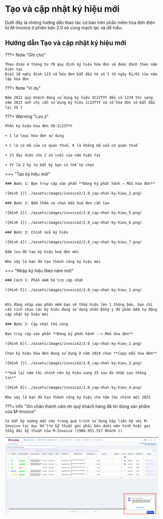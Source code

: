 # **Tạo và cập nhật ký hiệu mới**

Dưới đây là những hướng dẫn thao tác cơ bản trên phần mềm hóa đơn điện tử M-Invoice ở phiên bản 2.0 vô cùng mạch lạc và dễ hiểu.

## **Hướng dẫn Tạo và cập nhật ký hiệu mới**

???+ Note "Ghi chú"

    Theo điều 4 thông tư 78 quy định ký hiệu hóa đơn sẽ được đánh theo năm hiện tại
    Điều 10 nghị định 123 số hóa đơn bắt đầu từ số 1 từ ngày 01/01 của năm lập hóa đơn

???+ Note "Ví dụ"

    Năm 2022 quý khách đang sử dụng ký hiệu 1C22TYY đến số 1234 thì sang năm 2023 anh chị cần sử dụng ký hiệu 1C23TYY và số hóa đơn sẽ bắt đầu lại từ 1

???+ Warning "Lưu ý"

    Phần ký hiệu hóa đơn VD:1C23TYY

    + 1 là loại hóa đơn sử dụng

    + C là có mã của cơ quan thuế, K là không mã cửa cơ quan thuế

    + 23 đại diện cho 2 số cuối của năm hiện tại

    + YY là 2 ký tự bất kỳ bạn có thể tự chọn

=== "Tạo ký hiệu mới"

    ### Bước 1: Bạn truy cập vào phần **Đăng ký phát hành → Mẫu hóa đơn**

    ![Hình 1](../assets/images/invoice2/2.0_cap-nhat-ky-hieu_2.png)

    ### Bước 2: Bấm thêm và chọn mẫu hoá đơn cần tạo

    ![Hình 2](../assets/images/invoice2/2.0_cap-nhat-ky-hieu_5.png)

    ![Hình 3](../assets/images/invoice2/2.0_cap-nhat-ky-hieu_6.png)

    ### Bước 3: Chỉnh sửa ký hiệu

    ![Hình 4](../assets/images/invoice2/2.0_cap-nhat-ky-hieu_7.png)

    Bấm lưu để tạo ký hiệu hoá đơn mới

    Như vậy là bạn đã tạo thành công ký hiệu mới

=== "Nhập ký hiệu theo năm mới"

    ### Cách 1: Phần mềm hỗ trợ cập nhật

    ![Hình 5](../assets/images/invoice2/2.0_cap-nhat-ky-hieu_1.png)


    Khi đăng nhập vào phần mềm bạn sẽ thấy hiện lên 1 thông báo, bạn chỉ cần tích chọn các ký hiệu đang sử dụng nhấn Đồng ý để phần mềm tự động cập nhật ký hiệu mới

    ### Bước 2: Cập nhật thủ công

    Bạn truy cập vào phần **Đăng ký phát hành --> Mẫu hóa đơn**

    ![Hình 6](../assets/images/invoice2/2.0_cap-nhat-ky-hieu_2.png)

    Chọn ký hiệu hóa đơn đang sử dụng ở năm 2024 chọn **Copy mẫu hóa đơn**

    ![Hình 7](../assets/images/invoice2/2.0_cap-nhat-ky-hieu_3.png)

    **Sửa lại năm tài chính nên ký hiệu sang 25 sau đó nhấn Lưu thông tin**

    ![Hình 8](../assets/images/invoice2/2.0_cap-nhat-ky-hieu_4.png)

    Như vậy là bạn đã tạo thành công ký hiệu cho năm tài chính mới 2025

???+ info "Xin chân thành cảm ơn quý khách hàng đã tin dùng sản phẩm của M-Invoice"

    Có bất kỳ vướng mắc nào trong quá trình sử dụng hãy liên hệ với M-Invoice tại mục Hỗ trợ kỹ thuật góc phải bên dưới màn hình hoặc gọi tổng đài kỹ thuật của M-Invoice (1900.955.557 Nhánh 1)

![Hình 9](../assets/images/invoice2/hotro.png)
